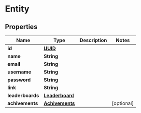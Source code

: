 
# Entity

## Properties
Name | Type | Description | Notes
------------ | ------------- | ------------- | -------------
**id** | [**UUID**](UUID.md) |  | 
**name** | **String** |  | 
**email** | **String** |  | 
**username** | **String** |  | 
**password** | **String** |  | 
**link** | **String** |  | 
**leaderboards** | [**Leaderboard**](Leaderboard.md) |  | 
**achivements** | [**Achivements**](Achivements.md) |  |  [optional]



